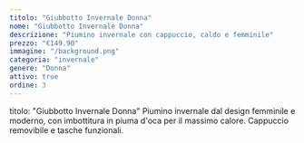 ```yaml
---
titolo: "Giubbotto Invernale Donna"
nome: "Giubbotto Invernale Donna"
descrizione: "Piumino invernale con cappuccio, caldo e femminile"
prezzo: "€149.90"
immagine: "/background.png"
categoria: "invernale"
genere: "Donna"
attivo: true
ordine: 3
---
```


titolo: "Giubbotto Invernale Donna"
Piumino invernale dal design femminile e moderno, con imbottitura in piuma d'oca per il massimo calore. Cappuccio removibile e tasche funzionali.

